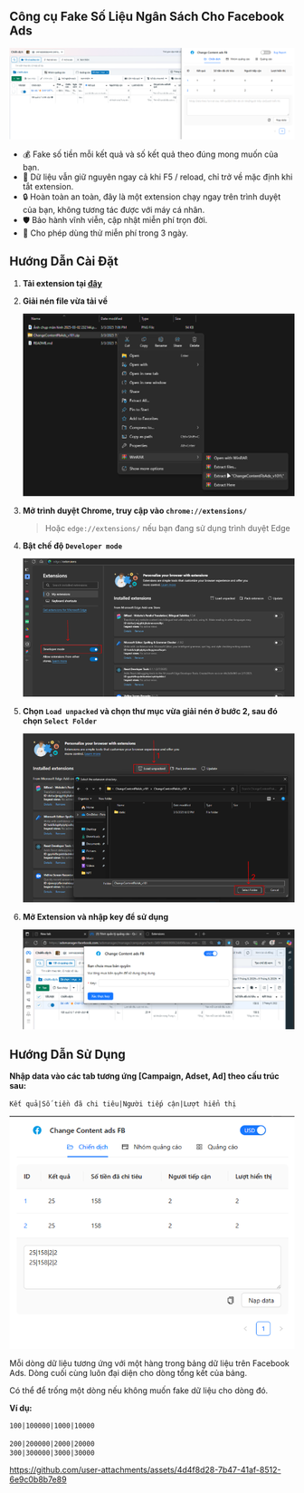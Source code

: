 ## Công cụ Fake Số Liệu Ngân Sách Cho Facebook Ads

![alt text](<assets/banner.png>)

-   💰 Fake số tiền mỗi kết quả và số kết quả theo đúng mong muốn của bạn.
-   🔄 Dữ liệu vẫn giữ nguyên ngay cả khi F5 / reload, chỉ trở về mặc định khi tắt extension.
-   🔒 Hoàn toàn an toàn, đây là một extension chạy ngay trên trình duyệt của bạn, không tương tác được với máy cá nhân.
-   🛡️ Bảo hành vĩnh viễn, cập nhật miễn phí trọn đời.
-   🎁 Cho phép dùng thử miễn phí trong 3 ngày.

## Hướng Dẫn Cài Đặt

1.  **Tải extension tại [đây](ChangeContentFbAds_v101.zip)**

2.  **Giải nén file vừa tải về**

    ![alt text](assets/image.png)

3.  **Mở trình duyệt Chrome, truy cập vào `chrome://extensions/`**

    > Hoặc `edge://extensions/` nếu bạn đang sử dụng trình duyệt Edge

4.  **Bật chế độ `Developer mode`** 

    ![alt text](assets/image-3.png)

5.  **Chọn `Load unpacked` và chọn thư mục vừa giải nén ở bước 2, sau đó chọn `Select Folder`**

    ![alt text](assets/image-1.png)

6.  **Mở Extension và nhập key để sử dụng**

    ![alt text](assets/image-4.png)

## Hướng Dẫn Sử Dụng

**Nhập data vào các tab tương ứng [Campaign, Adset, Ad] theo cấu trúc sau:**

`Kết quả|Số tiền đã chi tiêu|Người tiếp cận|Lượt hiển thị`

![alt text](assets/image-2.png)

Mỗi dòng dữ liệu tương ứng với một hàng trong bảng dữ liệu trên Facebook Ads. Dòng cuối cùng luôn đại diện cho dòng tổng kết của bảng.

Có thể để trống một dòng nếu không muốn fake dữ liệu cho dòng đó.

**Ví dụ:**

```text
100|100000|1000|10000 

200|200000|2000|20000
300|300000|3000|30000
```



https://github.com/user-attachments/assets/4d4f8d28-7b47-41af-8512-6e9c0b8b7e89

